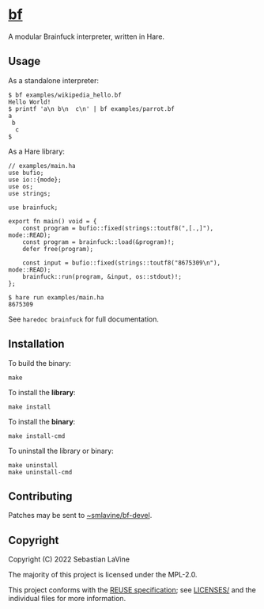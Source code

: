 <!-- Copyright (c) 2022 Sebastian LaVine <mail@smlavine.com> -->
<!-- SPDX-License-Identifier: CC-BY-SA-4.0 -->

# [bf](https://sr.ht/~smlavine/bf)

A modular Brainfuck interpreter, written in Hare.

## Usage

As a standalone interpreter:

```
$ bf examples/wikipedia_hello.bf
Hello World!
$ printf 'a\n b\n  c\n' | bf examples/parrot.bf
a
 b
  c
$
```

As a Hare library:

```hare
// examples/main.ha
use bufio;
use io::{mode};
use os;
use strings;

use brainfuck;

export fn main() void = {
	const program = bufio::fixed(strings::toutf8(",[.,]"), mode::READ);
	const program = brainfuck::load(&program)!;
	defer free(program);

	const input = bufio::fixed(strings::toutf8("8675309\n"), mode::READ);
	brainfuck::run(program, &input, os::stdout)!;
};
```

```
$ hare run examples/main.ha
8675309
```

See `haredoc brainfuck` for full documentation.

## Installation

To build the binary:

```
make
```

To install the **library**:

```
make install
```

To install the **binary**:

```
make install-cmd
```

To uninstall the library or binary:

```
make uninstall
make uninstall-cmd
```

## Contributing

Patches may be sent to [~smlavine/bf-devel](https://lists.sr.ht/~smlavine/bf-devel).

## Copyright

Copyright (C) 2022 Sebastian LaVine

The majority of this project is licensed under the MPL-2.0.

This project conforms with the [REUSE specification][reuse]; see
[LICENSES/][licenses] and the individual files for more information.

[reuse]: https://reuse.software
[licenses]: https://git.sr.ht/~smlavine/bf/tree/master/item/LICENSES
